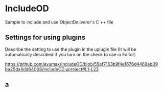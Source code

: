 # IncludeOD
Sample to include and use ObjectDeliverer's C ++ file

## Settings for using plugins
Describe the setting to use the plugin in the uplugin file (It will be automatically described if you turn on the check to use in Editor)

https://github.com/ayumax/IncludeOD/blob/55af7163b9f4e1676d4469ab09ba25da4dd64068/IncludeOD.uproject#L1-L23

## a
